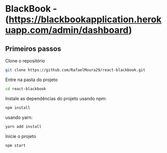 # BlackBook - (https://blackbookapplication.herokuapp.com/admin/dashboard)

## Primeiros passos

Clone o repositório
```sh
git clone https://github.com/RafaelMoura29/react-blackbook.git
```

Entre na pasta do projeto
```sh
cd react-blackbook
```

Instale as dependências do projeto
usando npm:
```sh
npm install
```

usando yarn:
```sh
yarn add install
```

Inicie o projeto
```sh
npm start
```